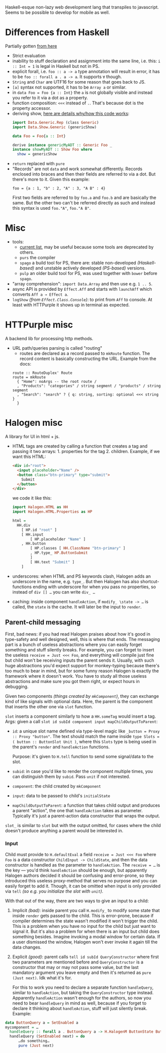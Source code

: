 Haskell-esque non-lazy web development lang that transpiles to javascript. Seems to be possible to develop for mobile as well.

# Differences from Haskell

Partially gotten [from here](https://github.com/purescript/documentation/blob/master/language/Differences-from-Haskell.md)

* Strict evaluation
* inability to stuff declaration and assignment into the same line, i.e. this: `i :: Int = 1` is legal in Haskell but not in PS.
* explicit forall, i.e. `foo :: a -> a` type annotation will result in error, it has to be `foo :: forall a . a -> a`. It supports `∀` though.
* `String` and `Char` are UTF16 for some reason that goes back to JS.
* `[a]` syntax not supported, it has to be `Array a` or similar.
* in `data Foo = Foo {a :: Int}` the `a` is not globally visible and instead you refer to it via a dot as a property.
* function composition: `<<<` instead of `.`. That's because dot is the property accessor.
* deriving show, [here are details why/how this code works](https://github.com/purescript/documentation/blob/master/guides/Type-Class-Deriving.md#deriving-from-generic):
  ```haskell
  import Data.Generic.Rep (class Generic)
  import Data.Show.Generic (genericShow)

  data Foo = Foo{a :: Int}

  derive instance genericMyADT :: Generic Foo _
  instance showMyADT :: Show Foo where
    show = genericShow
  ```
* `return` replaced with `pure`
* "Records" are not `data` and work somewhat differently. Records enclosed into braces and then their fields are referred to via a dot. But there's more to it. Given this example:
  ```
  foo = {a : 1, "b" : 2, "A" : 3, "A B" : 4}
  ```
  First two fields are referred to by `foo.a` and `foo.b` and are basically the same. But the other two can't be referred directly as such and instead this syntax is used `foo."A"`, `foo."A B"`.

# Misc

* tools:
  * [current list](https://github.com/purescript/documentation/blob/master/ecosystem/Editor-and-tool-support.md#editor-support), may be useful because some tools are deprecated by others.
  * `purs` the compiler
  * `spago` a build tool for PS, there are: stable non-developed *(Haskell-based)* and unstable actively developed *(PS-based)* versions.
  * `pulp` an older build tool for PS, was used together with `bower` before `spago`.
* "array comprehension": `import Data.Array` and then use e.g. `1 .. 5`.
* async API is provided by `Effect.Aff` and starts with `launchAff` which converts `Aff a → Effect a`.
* `logShow` *(from `Effect.Class.Console`)*: to print from `Aff` to console. At least with HTTPurple it shows up in terminal as expected.

# HTTPurple misc

A backend lib for processing http methods.

* URL path/queries parsing is called "routing"
  * routes are declared as a record passed to `mkRoute` function. The record content is basically constructing the URL. Example from the docs:
  ```
  route :: RouteDuplex' Route
  route = mkRoute
    { "Home": noArgs -- the root route /
    , "Products": "categories" / string segment / "products" / string segment
    , "Search": "search" ? { q: string, sorting: optional <<< string }
    }
  ```

# Halogen misc

A library for UI in html + js.

* HTML tags are created by calling a function that creates a tag and passing it two arrays: 1. properties for the tag 2. children. Example, if we want this HTML:
  ```html
  <div id="root">
    <input placeholder="Name" />
    <button class="btn-primary" type="submit">
      Submit
    </button>
  </div>
  ```

  we code it like this:

  ```haskell
  import Halogen.HTML as HH
  import Halogen.HTML.Properties as HP

  html =
    HH.div
      [ HP.id "root" ]
      [ HH.input
          [ HP.placeholder "Name" ]
      , HH.button
          [ HP.classes [ HH.ClassName "btn-primary" ]
          , HP.type_ HP.ButtonSubmit
          ]
          [ HH.text "Submit" ]
      ]
  ```
* underscores: when HTML and PS keywords clash, Halogen adds an underscore in the name, e.g. `type_`. But then Halogen has also shortcut-functions ending with underscore for when you pass no properties, so instead of `div [] …` you can write `div_ …`
* caching: inside component `handleAction`, if `modify_ \state -> …` is called, the `state` is the cache. It will later be the input to `render`.

## Parent-child messaging

First, bad news: if you had read Halogen praises about how it's good in type-safety and well designed, well, this is where that ends. The messaging part is a bunch of useless abstractions where you can easily forget something and stuff silently breaks. For example, you can forget to insert the useless `receive = Just <<< Foo`, and everything will compile just fine but child won't be receiving inputs the parent sends it. Usually, with such huge abstractions you'd expect support for monkey-typing because there's too much to bear in mind, but for some funny reason Halogen is exactly the framework where it doesn't work. You have to study all those useless abstractions and make sure you got them right, or expect hours in debugging.

Given two components *(things created by `mkComponent`)*, they can exchange kind of like signals with optional data. Here, the parent is the component that inserts the other one via `slot` function.

`slot` inserts a component similarly to how a `HH.someTag` would insert a tag. Args: given a call `slot id subId component input mapChildOutputToParent`:

* `id`: a unique slot name defined via type-level magic like `_button = Proxy :: Proxy "button"`. The text should match the name inside `type Slots = ( button :: ButtonSlot Unit )`, where this `Slots` type is being used in the parent's `render` and `handleAction` functions.

  Purpose: it's given to `H.tell` function to send some signal/data to the slot.
* `subid`: in case you'd like to render the component multiple times, you can distinguish them by `subid`. Pass `unit` if not interested.
* `component`: the child created by `mkComponent`
* `input`: data to be passed to child's `initialState`
* `mapChildOutputToParent`: a function that takes child output and produces a parent "action", the one that `handleAction` takes as parameter. Typically it's just a parent-action data constructor that wraps the output.

`slot_` is similar to `slot` but with the output omitted, for cases where the child doesn't produce anything a parent would be interested in.

### Input

Child must provide to `H.defaultEval` a field `receive = Just <<< Foo` where `Foo` is a data constructor `ChildInput -> ChildState`, and then the data constructor is handled as the parameter to `handleAction`. The `receive = …` is the key — you'd think `handleAction` should be enough, but apparently Halogen authors decided it should be confusing and error-prone, so they introduced this useless proxy-method that serves no purpose and you can easily forget to add it. Though, it can be omitted when input is only provided via `tell` *(so e.g. you initialize the slot with `unit`)*.

With that out of the way, there are two ways to give an input to a child:

1. Implicit *(bad)*: inside parent you call `H.modify_` to modify some state that inside `render` gets passed to the child. This is error-prone, because if compiler determines the state wasn't modified it won't trigger the child. This is a problem when you have no input for the child but just want to signal it. But it's also a problem for when there is an input but child does something besides. Imagine invoking a modal window for certain data. If a user dismissed the window, Halogen won't ever invoke it again till the data changes.
2. Explicit *(good)*: parent calls `tell id subId QueryConstructor` where first two parameters are mentioned before and `QueryConstructor` is a constructor that may or may not pass some value, but the last mandatory argument you leave empty and then it's returned as `pure (Just next)`. Idk what it's for.

   For this to work you need to declare a separate function `handleQuery`, similar to `handleAction`, but taking the `QueryConstructor` type instead. Apparently `handleAction` wasn't enough for the authors, so now you need to bear `handleQuery` in mind as well, because if you forget to declare it thinking about `handleAction`, stuff will just silently break. Example:

  ```haskell
  data ButtonQuery a = SetEnabled a
  mycomponent = …
    handleQuery :: forall a . ButtonQuery a -> H.HalogenM ButtonState ButtonAction () Unit m (Maybe a)
    handleQuery (SetEnabled next) = do
        …do something…
        pure (Just next)
  ```
